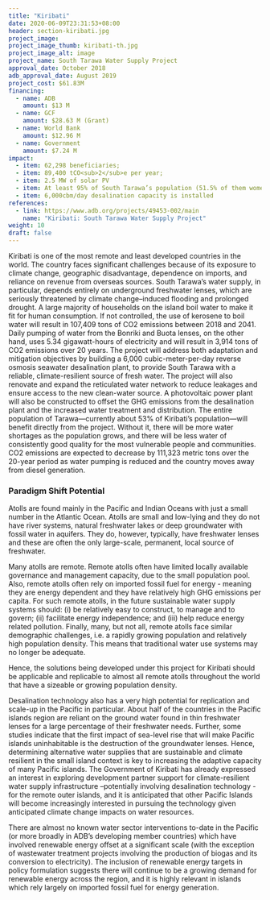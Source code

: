 ```yaml
---
title: "Kiribati"
date: 2020-06-09T23:31:53+08:00
header: section-kiribati.jpg
project_image:
project_image_thumb: kiribati-th.jpg
project_image_alt: image
project_name: South Tarawa Water Supply Project
approval_date: October 2018
adb_approval_date: August 2019
project_cost: $61.83M
financing:
  - name: ADB 
    amount: $13 M
  - name: GCF
    amount: $28.63 M (Grant)
  - name: World Bank
    amount: $12.96 M
  - name: Government
    amount: $7.24 M
impact:
  - item: 62,298 beneficiaries;
  - item: 89,400 tCO<sub>2</sub>e per year; 
  - item: 2.5 MW of solar PV
  - item: At least 95% of South Tarawa’s population (51.5% of them women) has access to safe, climate-resilient water supplies
  - item: 6,000cbm/day desalination capacity is installed
references:
  - link: https://www.adb.org/projects/49453-002/main
    name: "Kiribati: South Tarawa Water Supply Project"
weight: 10
draft: false
---
```


Kiribati is one of the most remote and least developed countries in the world. The country faces significant challenges because of its exposure to climate change, geographic disadvantage, dependence on imports, and reliance on revenue from overseas sources.
South Tarawa’s water supply, in particular, depends entirely on underground freshwater lenses, which are seriously threatened by climate change–induced flooding and prolonged drought. A large majority of households on the island boil water to make it fit for human consumption. If not controlled, the use of kerosene to boil water will result in 107,409 tons of CO2 emissions between 2018 and 2041. Daily pumping of water from the Bonriki and Buota lenses, on the other hand, uses 5.34 gigawatt-hours of electricity and will result in 3,914 tons of CO2 emissions over 20 years.
The project will address both adaptation and mitigation objectives by building a 6,000 cubic-meter-per-day reverse osmosis seawater desalination plant, to provide South Tarawa with a reliable, climate-resilient source of fresh water. The project will also renovate and expand the reticulated water network to reduce leakages and ensure access to the new clean-water source. A photovoltaic power plant will also be constructed to offset the GHG emissions from the desalination plant and the increased water treatment and distribution.
The entire population of Tarawa—currently about 53% of Kiribati’s population—will benefit directly from the project. Without it, there will be more water shortages as the population grows, and there will be less water of consistently good quality for the most vulnerable people and communities. CO2 emissions are expected to decrease by 111,323 metric tons over the 20-year period as water pumping is reduced and the country moves away from diesel generation.

### Paradigm Shift Potential

Atolls are found mainly in the Pacific and Indian Oceans with just a small number in the Atlantic Ocean. Atolls are small and low-lying and they do not have river systems, natural freshwater lakes or deep groundwater with fossil water in aquifers. They do, however, typically, have freshwater lenses and these are often the only large-scale, permanent, local source of freshwater. 

Many atolls are remote. Remote atolls often have limited locally available governance and management capacity, due to the small population pool. Also, remote atolls often rely on imported fossil fuel for energy - meaning they are energy dependent and they have relatively high GHG emissions per capita. For such remote atolls, in the future sustainable water supply systems should: (i) be relatively easy to construct, to manage and to govern; (ii) facilitate energy independence; and (iii) help reduce energy related pollution. Finally, many, but not all, remote atolls face similar demographic challenges, i.e. a rapidly growing population and relatively high population density. This means that traditional water use systems may no longer be adequate. 

Hence, the solutions being developed under this project for Kiribati should be applicable and replicable to almost all remote atolls throughout the world that have a sizeable or growing population density. 

Desalination technology also has a very high potential for replication and scale-up in the Pacific in particular. About half of the countries in the Pacific islands region are reliant on the ground water found in thin freshwater lenses for a large percentage of their freshwater needs. Further, some studies indicate that the first impact of sea-level rise that will make Pacific islands uninhabitable is the destruction of the groundwater lenses. Hence, determining alternative water supplies that are sustainable and climate resilient in the small island context  is key to increasing the adaptive capacity of many Pacific islands. The Government of Kiribati has already expressed an interest in exploring development partner support for climate-resilient water supply infrastructure –potentially involving desalination technology - for the remote outer islands, and it is anticipated that other Pacific Islands will become increasingly interested in pursuing the technology given anticipated climate change impacts on water resources.

There are almost no known water sector interventions to-date in the Pacific (or more broadly in ADB’s developing member countries) which have involved renewable energy offset at a significant scale (with the exception of wastewater treatment projects involving the production of biogas and its conversion to electricity). The inclusion of renewable energy targets in policy formulation suggests there will continue to be a growing demand for renewable energy across the region, and it is highly relevant in islands which rely largely on imported fossil fuel for energy generation.